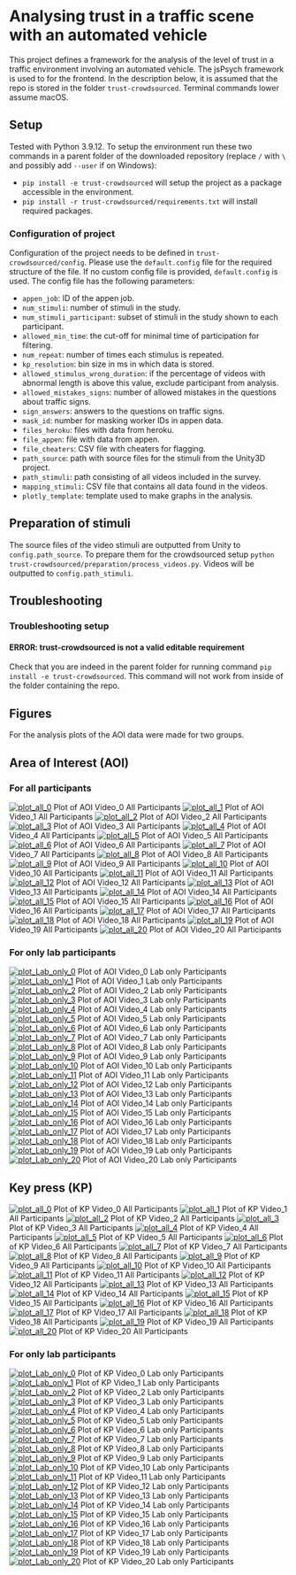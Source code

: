 # Analysing trust in a traffic scene with an automated vehicle

This project defines a framework for the analysis of the level of trust in a traffic environment involving an automated vehicle. The jsPsych framework is used to for the frontend. In the description below, it is assumed that the repo is stored in the folder `trust-crowdsourced`. Terminal commands lower assume macOS.

## Setup
Tested with Python 3.9.12. To setup the environment run these two commands in a parent folder of the downloaded repository (replace `/` with `\` and possibly add `--user` if on Windows):
- `pip install -e trust-crowdsourced` will setup the project as a package accessible in the environment.
- `pip install -r trust-crowdsourced/requirements.txt` will install required packages.

### Configuration of project
Configuration of the project needs to be defined in `trust-crowdsourced/config`. Please use the `default.config` file for the required structure of the file. If no custom config file is provided, `default.config` is used. The config file has the following parameters:
* `appen_job`: ID of the appen job.
* `num_stimuli`: number of stimuli in the study.
* `num_stimuli_participant`: subset of stimuli in the study shown to each participant.
* `allowed_min_time`: the cut-off for minimal time of participation for filtering.
* `num_repeat`: number of times each stimulus is repeated.
* `kp_resolution`: bin size in ms in which data is stored.
* `allowed_stimulus_wrong_duration`: if the percentage of videos with abnormal length is above this value, exclude participant from analysis.
* `allowed_mistakes_signs`: number of allowed mistakes in the questions about traffic signs.
* `sign_answers`: answers to the questions on traffic signs.
* `mask_id`: number for masking worker IDs in appen data.
* `files_heroku`: files with data from heroku.
* `file_appen`: file with data from appen.
* `file_cheaters`: CSV file with cheaters for flagging.
* `path_source`: path with source files for the stimuli from the Unity3D project.
* `path_stimuli`: path consisting of all videos included in the survey.
* `mapping_stimuli`: CSV file that contains all data found in the videos.
* `plotly_template`: template used to make graphs in the analysis.

## Preparation of stimuli
The source files of the video stimuli are outputted from Unity to `config.path_source`. To prepare them for the crowdsourced setup `python trust-crowdsourced/preparation/process_videos.py`. Videos will be outputted to `config.path_stimuli`.

## Troubleshooting
### Troubleshooting setup
#### ERROR: trust-crowdsourced is not a valid editable requirement
Check that you are indeed in the parent folder for running command `pip install -e trust-crowdsourced`. This command will not work from inside of the folder containing the repo.

## Figures
For the analysis plots of the AOI data were made for two groups. 
## Area of Interest (AOI)
### For all participants
[![plot_all_0](figures/AOI_0.png?raw=true)](https://htmlpreview.github.io/?https://github.com/bazilinskyy/trust-crowdsourced/blob/issue-11-lap_people/figures/AOI_0.html)
Plot of AOI Video_0 All Participants
[![plot_all_1](figures/AOI_1.png?raw=true)](https://htmlpreview.github.io/?https://github.com/bazilinskyy/trust-crowdsourced/blob/issue-11-lap_people/figures/AOI_1.html)
Plot of AOI Video_1 All Participants
[![plot_all_2](figures/AOI_2.png?raw=true)](https://htmlpreview.github.io/?https://github.com/bazilinskyy/trust-crowdsourced/blob/issue-11-lap_people/figures/AOI_2.html)
Plot of AOI Video_2 All Participants
[![plot_all_3](figures/AOI_3.png?raw=true)](https://htmlpreview.github.io/?https://github.com/bazilinskyy/trust-crowdsourced/blob/issue-11-lap_people/figures/AOI_3.html)
Plot of AOI Video_3 All Participants
[![plot_all_4](figures/AOI_4.png?raw=true)](https://htmlpreview.github.io/?https://github.com/bazilinskyy/trust-crowdsourced/blob/issue-11-lap_people/figures/AOI_4.html)
Plot of AOI Video_4 All Participants
[![plot_all_5](figures/AOI_5.png?raw=true)](https://htmlpreview.github.io/?https://github.com/bazilinskyy/trust-crowdsourced/blob/issue-11-lap_people/figures/AOI_5.html)
Plot of AOI Video_5 All Participants
[![plot_all_6](figures/AOI_6.png?raw=true)](https://htmlpreview.github.io/?https://github.com/bazilinskyy/trust-crowdsourced/blob/issue-11-lap_people/figures/AOI_6.html)
Plot of AOI Video_6 All Participants
[![plot_all_7](figures/AOI_7.png?raw=true)](https://htmlpreview.github.io/?https://github.com/bazilinskyy/trust-crowdsourced/blob/issue-11-lap_people/figures/AOI_7.html)
Plot of AOI Video_7 All Participants
[![plot_all_8](figures/AOI_8.png?raw=true)](https://htmlpreview.github.io/?https://github.com/bazilinskyy/trust-crowdsourced/blob/issue-11-lap_people/figures/AOI_8.html)
Plot of AOI Video_8 All Participants
[![plot_all_9](figures/AOI_9.png?raw=true)](https://htmlpreview.github.io/?https://github.com/bazilinskyy/trust-crowdsourced/blob/issue-11-lap_people/figures/AOI_9.html)
Plot of AOI Video_9 All Participants
[![plot_all_10](figures/AOI_10.png?raw=true)](https://htmlpreview.github.io/?https://github.com/bazilinskyy/trust-crowdsourced/blob/issue-11-lap_people/figures/AOI_10.html)
Plot of AOI Video_10 All Participants
[![plot_all_11](figures/AOI_11.png?raw=true)](https://htmlpreview.github.io/?https://github.com/bazilinskyy/trust-crowdsourced/blob/issue-11-lap_people/figures/AOI_11.html)
Plot of AOI Video_11 All Participants
[![plot_all_12](figures/AOI_12.png?raw=true)](https://htmlpreview.github.io/?https://github.com/bazilinskyy/trust-crowdsourced/blob/issue-11-lap_people/figures/AOI_12.html)
Plot of AOI Video_12 All Participants
[![plot_all_13](figures/AOI_13.png?raw=true)](https://htmlpreview.github.io/?https://github.com/bazilinskyy/trust-crowdsourced/blob/issue-11-lap_people/figures/AOI_13.html)
Plot of AOI Video_13 All Participants
[![plot_all_14](figures/AOI_14.png?raw=true)](https://htmlpreview.github.io/?https://github.com/bazilinskyy/trust-crowdsourced/blob/issue-11-lap_people/figures/AOI_14.html)
Plot of AOI Video_14 All Participants
[![plot_all_15](figures/AOI_15.png?raw=true)](https://htmlpreview.github.io/?https://github.com/bazilinskyy/trust-crowdsourced/blob/issue-11-lap_people/figures/AOI_15.html)
Plot of AOI Video_15 All Participants
[![plot_all_16](figures/AOI_16.png?raw=true)](https://htmlpreview.github.io/?https://github.com/bazilinskyy/trust-crowdsourced/blob/issue-11-lap_people/figures/AOI_16.html)
Plot of AOI Video_16 All Participants
[![plot_all_17](figures/AOI_17.png?raw=true)](https://htmlpreview.github.io/?https://github.com/bazilinskyy/trust-crowdsourced/blob/issue-11-lap_people/figures/AOI_17.html)
Plot of AOI Video_17 All Participants
[![plot_all_18](figures/AOI_18.png?raw=true)](https://htmlpreview.github.io/?https://github.com/bazilinskyy/trust-crowdsourced/blob/issue-11-lap_people/figures/AOI_18.html)
Plot of AOI Video_18 All Participants
[![plot_all_19](figures/AOI_19.png?raw=true)](https://htmlpreview.github.io/?https://github.com/bazilinskyy/trust-crowdsourced/blob/issue-11-lap_people/figures/AOI_19.html)
Plot of AOI Video_19 All Participants
[![plot_all_20](figures/AOI_20.png?raw=true)](https://htmlpreview.github.io/?https://github.com/bazilinskyy/trust-crowdsourced/blob/issue-11-lap_people/figures/AOI_20.html)
Plot of AOI Video_20 All Participants

### For only lab participants
[![plot_Lab_only_0](figures/Lab_only_AOI_0.png?raw=true)](https://htmlpreview.github.io/?https://github.com/bazilinskyy/trust-crowdsourced/blob/issue-11-lap_people/figures/Lab_only_AOI_0.html)
Plot of AOI Video_0 Lab only Participants
[![plot_Lab_only_1](figures/Lab_only_AOI_1.png?raw=true)](https://htmlpreview.github.io/?https://github.com/bazilinskyy/trust-crowdsourced/blob/issue-11-lap_people/figures/Lab_only_AOI_1.html)
Plot of AOI Video_1 Lab only Participants
[![plot_Lab_only_2](figures/Lab_only_AOI_2.png?raw=true)](https://htmlpreview.github.io/?https://github.com/bazilinskyy/trust-crowdsourced/blob/issue-11-lap_people/figures/Lab_only_AOI_2.html)
Plot of AOI Video_2 Lab only Participants
[![plot_Lab_only_3](figures/Lab_only_AOI_3.png?raw=true)](https://htmlpreview.github.io/?https://github.com/bazilinskyy/trust-crowdsourced/blob/issue-11-lap_people/figures/Lab_only_AOI_3.html)
Plot of AOI Video_3 Lab only Participants
[![plot_Lab_only_4](figures/Lab_only_AOI_4.png?raw=true)](https://htmlpreview.github.io/?https://github.com/bazilinskyy/trust-crowdsourced/blob/issue-11-lap_people/figures/Lab_only_AOI_4.html)
Plot of AOI Video_4 Lab only Participants
[![plot_Lab_only_5](figures/Lab_only_AOI_5.png?raw=true)](https://htmlpreview.github.io/?https://github.com/bazilinskyy/trust-crowdsourced/blob/issue-11-lap_people/figures/Lab_only_AOI_5.html)
Plot of AOI Video_5 Lab only Participants
[![plot_Lab_only_6](figures/Lab_only_AOI_6.png?raw=true)](https://htmlpreview.github.io/?https://github.com/bazilinskyy/trust-crowdsourced/blob/issue-11-lap_people/figures/Lab_only_AOI_6.html)
Plot of AOI Video_6 Lab only Participants
[![plot_Lab_only_7](figures/Lab_only_AOI_7.png?raw=true)](https://htmlpreview.github.io/?https://github.com/bazilinskyy/trust-crowdsourced/blob/issue-11-lap_people/figures/Lab_only_AOI_7.html)
Plot of AOI Video_7 Lab only Participants
[![plot_Lab_only_8](figures/Lab_only_AOI_8.png?raw=true)](https://htmlpreview.github.io/?https://github.com/bazilinskyy/trust-crowdsourced/blob/issue-11-lap_people/figures/Lab_only_AOI_8.html)
Plot of AOI Video_8 Lab only Participants
[![plot_Lab_only_9](figures/Lab_only_AOI_9.png?raw=true)](https://htmlpreview.github.io/?https://github.com/bazilinskyy/trust-crowdsourced/blob/issue-11-lap_people/figures/Lab_only_AOI_9.html)
Plot of AOI Video_9 Lab only Participants
[![plot_Lab_only_10](figures/Lab_only_AOI_10.png?raw=true)](https://htmlpreview.github.io/?https://github.com/bazilinskyy/trust-crowdsourced/blob/issue-11-lap_people/figures/Lab_only_AOI_10.html)
Plot of AOI Video_10 Lab only Participants
[![plot_Lab_only_11](figures/Lab_only_AOI_11.png?raw=true)](https://htmlpreview.github.io/?https://github.com/bazilinskyy/trust-crowdsourced/blob/issue-11-lap_people/figures/Lab_only_AOI_11.html)
Plot of AOI Video_11 Lab only Participants
[![plot_Lab_only_12](figures/Lab_only_AOI_12.png?raw=true)](https://htmlpreview.github.io/?https://github.com/bazilinskyy/trust-crowdsourced/blob/issue-11-lap_people/figures/Lab_only_AOI_12.html)
Plot of AOI Video_12 Lab only Participants
[![plot_Lab_only_13](figures/Lab_only_AOI_13.png?raw=true)](https://htmlpreview.github.io/?https://github.com/bazilinskyy/trust-crowdsourced/blob/issue-11-lap_people/figures/Lab_only_AOI_13.html)
Plot of AOI Video_13 Lab only Participants
[![plot_Lab_only_14](figures/Lab_only_AOI_14.png?raw=true)](https://htmlpreview.github.io/?https://github.com/bazilinskyy/trust-crowdsourced/blob/issue-11-lap_people/figures/Lab_only_AOI_14.html)
Plot of AOI Video_14 Lab only Participants
[![plot_Lab_only_15](figures/Lab_only_AOI_15.png?raw=true)](https://htmlpreview.github.io/?https://github.com/bazilinskyy/trust-crowdsourced/blob/issue-11-lap_people/figures/Lab_only_AOI_15.html)
Plot of AOI Video_15 Lab only Participants
[![plot_Lab_only_16](figures/Lab_only_AOI_16.png?raw=true)](https://htmlpreview.github.io/?https://github.com/bazilinskyy/trust-crowdsourced/blob/issue-11-lap_people/figures/Lab_only_AOI_16.html)
Plot of AOI Video_16 Lab only Participants
[![plot_Lab_only_17](figures/Lab_only_AOI_17.png?raw=true)](https://htmlpreview.github.io/?https://github.com/bazilinskyy/trust-crowdsourced/blob/issue-11-lap_people/figures/Lab_only_AOI_17.html)
Plot of AOI Video_17 Lab only Participants
[![plot_Lab_only_18](figures/Lab_only_AOI_18.png?raw=true)](https://htmlpreview.github.io/?https://github.com/bazilinskyy/trust-crowdsourced/blob/issue-11-lap_people/figures/Lab_only_AOI_18.html)
Plot of AOI Video_18 Lab only Participants
[![plot_Lab_only_19](figures/Lab_only_AOI_19.png?raw=true)](https://htmlpreview.github.io/?https://github.com/bazilinskyy/trust-crowdsourced/blob/issue-11-lap_people/figures/Lab_only_AOI_19.html)
Plot of AOI Video_19 Lab only Participants
[![plot_Lab_only_20](figures/Lab_only_AOI_20.png?raw=true)](https://htmlpreview.github.io/?https://github.com/bazilinskyy/trust-crowdsourced/blob/issue-11-lap_people/figures/Lab_only_AOI_20.html)
Plot of AOI Video_20 Lab only Participants

## Key press (KP)
[![plot_all_0](figures/KP_0.png?raw=true)](https://htmlpreview.github.io/?https://github.com/bazilinskyy/trust-crowdsourced/blob/issue-11-lap_people/figures/KP_0.html)
Plot of KP Video_0 All Participants
[![plot_all_1](figures/KP_1.png?raw=true)](https://htmlpreview.github.io/?https://github.com/bazilinskyy/trust-crowdsourced/blob/issue-11-lap_people/figures/KP_1.html)
Plot of KP Video_1 All Participants
[![plot_all_2](figures/KP_2.png?raw=true)](https://htmlpreview.github.io/?https://github.com/bazilinskyy/trust-crowdsourced/blob/issue-11-lap_people/figures/KP_2.html)
Plot of KP Video_2 All Participants
[![plot_all_3](figures/KP_3.png?raw=true)](https://htmlpreview.github.io/?https://github.com/bazilinskyy/trust-crowdsourced/blob/issue-11-lap_people/figures/KP_3.html)
Plot of KP Video_3 All Participants
[![plot_all_4](figures/KP_4.png?raw=true)](https://htmlpreview.github.io/?https://github.com/bazilinskyy/trust-crowdsourced/blob/issue-11-lap_people/figures/KP_4.html)
Plot of KP Video_4 All Participants
[![plot_all_5](figures/KP_5.png?raw=true)](https://htmlpreview.github.io/?https://github.com/bazilinskyy/trust-crowdsourced/blob/issue-11-lap_people/figures/KP_5.html)
Plot of KP Video_5 All Participants
[![plot_all_6](figures/KP_6.png?raw=true)](https://htmlpreview.github.io/?https://github.com/bazilinskyy/trust-crowdsourced/blob/issue-11-lap_people/figures/KP_6.html)
Plot of KP Video_6 All Participants
[![plot_all_7](figures/KP_7.png?raw=true)](https://htmlpreview.github.io/?https://github.com/bazilinskyy/trust-crowdsourced/blob/issue-11-lap_people/figures/KP_7.html)
Plot of KP Video_7 All Participants
[![plot_all_8](figures/KP_8.png?raw=true)](https://htmlpreview.github.io/?https://github.com/bazilinskyy/trust-crowdsourced/blob/issue-11-lap_people/figures/KP_8.html)
Plot of KP Video_8 All Participants
[![plot_all_9](figures/KP_9.png?raw=true)](https://htmlpreview.github.io/?https://github.com/bazilinskyy/trust-crowdsourced/blob/issue-11-lap_people/figures/KP_9.html)
Plot of KP Video_9 All Participants
[![plot_all_10](figures/KP_10.png?raw=true)](https://htmlpreview.github.io/?https://github.com/bazilinskyy/trust-crowdsourced/blob/issue-11-lap_people/figures/KP_10.html)
Plot of KP Video_10 All Participants
[![plot_all_11](figures/KP_11.png?raw=true)](https://htmlpreview.github.io/?https://github.com/bazilinskyy/trust-crowdsourced/blob/issue-11-lap_people/figures/KP_11.html)
Plot of KP Video_11 All Participants
[![plot_all_12](figures/KP_12.png?raw=true)](https://htmlpreview.github.io/?https://github.com/bazilinskyy/trust-crowdsourced/blob/issue-11-lap_people/figures/KP_12.html)
Plot of KP Video_12 All Participants
[![plot_all_13](figures/KP_13.png?raw=true)](https://htmlpreview.github.io/?https://github.com/bazilinskyy/trust-crowdsourced/blob/issue-11-lap_people/figures/KP_13.html)
Plot of KP Video_13 All Participants
[![plot_all_14](figures/KP_14.png?raw=true)](https://htmlpreview.github.io/?https://github.com/bazilinskyy/trust-crowdsourced/blob/issue-11-lap_people/figures/KP_14.html)
Plot of KP Video_14 All Participants
[![plot_all_15](figures/KP_15.png?raw=true)](https://htmlpreview.github.io/?https://github.com/bazilinskyy/trust-crowdsourced/blob/issue-11-lap_people/figures/KP_15.html)
Plot of KP Video_15 All Participants
[![plot_all_16](figures/KP_16.png?raw=true)](https://htmlpreview.github.io/?https://github.com/bazilinskyy/trust-crowdsourced/blob/issue-11-lap_people/figures/KP_16.html)
Plot of KP Video_16 All Participants
[![plot_all_17](figures/KP_17.png?raw=true)](https://htmlpreview.github.io/?https://github.com/bazilinskyy/trust-crowdsourced/blob/issue-11-lap_people/figures/KP_17.html)
Plot of KP Video_17 All Participants
[![plot_all_18](figures/KP_18.png?raw=true)](https://htmlpreview.github.io/?https://github.com/bazilinskyy/trust-crowdsourced/blob/issue-11-lap_people/figures/KP_18.html)
Plot of KP Video_18 All Participants
[![plot_all_19](figures/KP_19.png?raw=true)](https://htmlpreview.github.io/?https://github.com/bazilinskyy/trust-crowdsourced/blob/issue-11-lap_people/figures/KP_19.html)
Plot of KP Video_19 All Participants
[![plot_all_20](figures/KP_20.png?raw=true)](https://htmlpreview.github.io/?https://github.com/bazilinskyy/trust-crowdsourced/blob/issue-11-lap_people/figures/KP_20.html)
Plot of KP Video_20 All Participants

### For only lab participants
[![plot_Lab_only_0](figures/Lab_only_KP_0.png?raw=true)](https://htmlpreview.github.io/?https://github.com/bazilinskyy/trust-crowdsourced/blob/issue-11-lap_people/figures/Lab_only_KP_0.html)
Plot of KP Video_0 Lab only Participants
[![plot_Lab_only_1](figures/Lab_only_KP_1.png?raw=true)](https://htmlpreview.github.io/?https://github.com/bazilinskyy/trust-crowdsourced/blob/issue-11-lap_people/figures/Lab_only_KP_1.html)
Plot of KP Video_1 Lab only Participants
[![plot_Lab_only_2](figures/Lab_only_KP_2.png?raw=true)](https://htmlpreview.github.io/?https://github.com/bazilinskyy/trust-crowdsourced/blob/issue-11-lap_people/figures/Lab_only_KP_2.html)
Plot of KP Video_2 Lab only Participants
[![plot_Lab_only_3](figures/Lab_only_KP_3.png?raw=true)](https://htmlpreview.github.io/?https://github.com/bazilinskyy/trust-crowdsourced/blob/issue-11-lap_people/figures/Lab_only_KP_3.html)
Plot of KP Video_3 Lab only Participants
[![plot_Lab_only_4](figures/Lab_only_KP_4.png?raw=true)](https://htmlpreview.github.io/?https://github.com/bazilinskyy/trust-crowdsourced/blob/issue-11-lap_people/figures/Lab_only_KP_4.html)
Plot of KP Video_4 Lab only Participants
[![plot_Lab_only_5](figures/Lab_only_KP_5.png?raw=true)](https://htmlpreview.github.io/?https://github.com/bazilinskyy/trust-crowdsourced/blob/issue-11-lap_people/figures/Lab_only_KP_5.html)
Plot of KP Video_5 Lab only Participants
[![plot_Lab_only_6](figures/Lab_only_KP_6.png?raw=true)](https://htmlpreview.github.io/?https://github.com/bazilinskyy/trust-crowdsourced/blob/issue-11-lap_people/figures/Lab_only_KP_6.html)
Plot of KP Video_6 Lab only Participants
[![plot_Lab_only_7](figures/Lab_only_KP_7.png?raw=true)](https://htmlpreview.github.io/?https://github.com/bazilinskyy/trust-crowdsourced/blob/issue-11-lap_people/figures/Lab_only_KP_7.html)
Plot of KP Video_7 Lab only Participants
[![plot_Lab_only_8](figures/Lab_only_KP_8.png?raw=true)](https://htmlpreview.github.io/?https://github.com/bazilinskyy/trust-crowdsourced/blob/issue-11-lap_people/figures/Lab_only_KP_8.html)
Plot of KP Video_8 Lab only Participants
[![plot_Lab_only_9](figures/Lab_only_KP_9.png?raw=true)](https://htmlpreview.github.io/?https://github.com/bazilinskyy/trust-crowdsourced/blob/issue-11-lap_people/figures/Lab_only_KP_9.html)
Plot of KP Video_9 Lab only Participants
[![plot_Lab_only_10](figures/Lab_only_KP_10.png?raw=true)](https://htmlpreview.github.io/?https://github.com/bazilinskyy/trust-crowdsourced/blob/issue-11-lap_people/figures/Lab_only_KP_10.html)
Plot of KP Video_10 Lab only Participants
[![plot_Lab_only_11](figures/Lab_only_KP_11.png?raw=true)](https://htmlpreview.github.io/?https://github.com/bazilinskyy/trust-crowdsourced/blob/issue-11-lap_people/figures/Lab_only_KP_11.html)
Plot of KP Video_11 Lab only Participants
[![plot_Lab_only_12](figures/Lab_only_KP_12.png?raw=true)](https://htmlpreview.github.io/?https://github.com/bazilinskyy/trust-crowdsourced/blob/issue-11-lap_people/figures/Lab_only_KP_12.html)
Plot of KP Video_12 Lab only Participants
[![plot_Lab_only_13](figures/Lab_only_KP_13.png?raw=true)](https://htmlpreview.github.io/?https://github.com/bazilinskyy/trust-crowdsourced/blob/issue-11-lap_people/figures/Lab_only_KP_13.html)
Plot of KP Video_13 Lab only Participants
[![plot_Lab_only_14](figures/Lab_only_KP_14.png?raw=true)](https://htmlpreview.github.io/?https://github.com/bazilinskyy/trust-crowdsourced/blob/issue-11-lap_people/figures/Lab_only_KP_14.html)
Plot of KP Video_14 Lab only Participants
[![plot_Lab_only_15](figures/Lab_only_KP_15.png?raw=true)](https://htmlpreview.github.io/?https://github.com/bazilinskyy/trust-crowdsourced/blob/issue-11-lap_people/figures/Lab_only_KP_15.html)
Plot of KP Video_15 Lab only Participants
[![plot_Lab_only_16](figures/Lab_only_KP_16.png?raw=true)](https://htmlpreview.github.io/?https://github.com/bazilinskyy/trust-crowdsourced/blob/issue-11-lap_people/figures/Lab_only_KP_16.html)
Plot of KP Video_16 Lab only Participants
[![plot_Lab_only_17](figures/Lab_only_KP_17.png?raw=true)](https://htmlpreview.github.io/?https://github.com/bazilinskyy/trust-crowdsourced/blob/issue-11-lap_people/figures/Lab_only_KP_17.html)
Plot of KP Video_17 Lab only Participants
[![plot_Lab_only_18](figures/Lab_only_KP_18.png?raw=true)](https://htmlpreview.github.io/?https://github.com/bazilinskyy/trust-crowdsourced/blob/issue-11-lap_people/figures/Lab_only_KP_18.html)
Plot of KP Video_18 Lab only Participants
[![plot_Lab_only_19](figures/Lab_only_KP_19.png?raw=true)](https://htmlpreview.github.io/?https://github.com/bazilinskyy/trust-crowdsourced/blob/issue-11-lap_people/figures/Lab_only_KP_19.html)
Plot of KP Video_19 Lab only Participants
[![plot_Lab_only_20](figures/Lab_only_KP_20.png?raw=true)](https://htmlpreview.github.io/?https://github.com/bazilinskyy/trust-crowdsourced/blob/issue-11-lap_people/figures/Lab_only_KP_20.html)
Plot of KP Video_20 Lab only Participants
